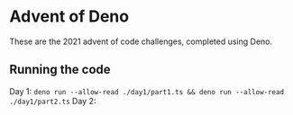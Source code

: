 # Advent of Deno

These are the 2021 advent of code challenges, completed using Deno.

## Running the code

Day 1: `deno run --allow-read ./day1/part1.ts && deno run --allow-read ./day1/part2.ts`
Day 2:
